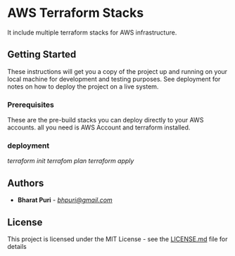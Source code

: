 # AWS Terraform Stacks

It include multiple terraform stacks for AWS infrastructure.

## Getting Started

These instructions will get you a copy of the project up and running on your local machine for development and testing purposes. See deployment for notes on how to deploy the project on a live system.

### Prerequisites

These are the pre-build stacks you can deploy directly to your AWS accounts. all you need is AWS Account and terraform installed.

### deployment

*terraform init*
*terrafom plan*
*terraform apply*

## Authors
* **Bharat Puri**  -  *bhpuri@gmail.com*  

## License

This project is licensed under the MIT License - see the [LICENSE.md](LICENSE) file for details
